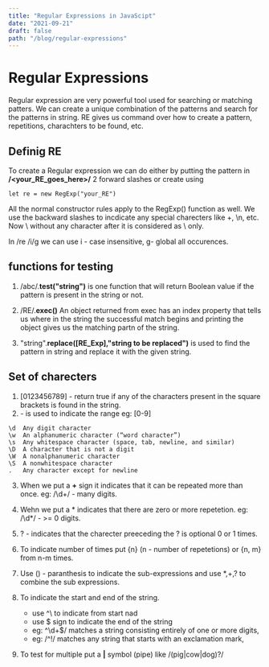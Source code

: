 ```yaml
---
title: "Regular Expressions in JavaScipt"
date: "2021-09-21"
draft: false
path: "/blog/regular-expressions"
---
```

# Regular Expressions

Regular expression are very powerful tool used for searching or matching patters. We can create a unique combination of the patterns and search for the patterns in string. RE gives us 
command over how to create a pattern, repetitions, charachters to be found, etc. 

## Definig RE
To create a Regular expression we can do either by putting the pattern in **/<your_RE_goes_here>/** 2 forward slashes or create using 
```
let re = new RegExp("your_RE")
```
All the normal constructor rules apply to the RegExp() function as well. We use the backward slashes to incdicate any special charecters like \+, \n, etc. Now \ without any
character after it is considered as \ only.

In /re /i/g we can use i - case insensitive, g- global all occurences.

## functions for testing
1. /abc/.**test("string")** is one function that will return Boolean value if the pattern is present in the string or not.
2. /RE/.**exec()** An object returned from exec has an index property that tells us where in the string the successful match begins and printing the object gives 
us the matching partn of the string.

3. "string".**replace([RE_Exp],"string to be replaced")** is used to find the pattern in string and replace it with the given string.

## Set of charecters
1. [0123456789] - return true if any of the characters present in the square brackets is found in the string.
2. *-* is used to indicate the range eg: [0-9]
```
\d	Any digit character
\w	An alphanumeric character (“word character”)
\s	Any whitespace character (space, tab, newline, and similar)
\D	A character that is not a digit
\W	A nonalphanumeric character
\S	A nonwhitespace character
.	Any character except for newline
```
3. When we put a **+** sign it indicates that it can be repeated more than once. eg: /\d+/ - many digits.
4. Wehn we put a * indicates that there are zero or more repetetion. eg: /\d*/ - >= 0 digits.
5. ? - indicates that the charecter preeceding the ? is optional 0 or 1 times.
6. To indicate number of times put {n} (n - number of repetetions) or {n, m} from n-m times.
7.  Use () - paranthesis to indicate the sub-expressions and use *,+,? to combine the sub expressions.
8.  To indicate the start and end of the string.
    - use ^\ to indicate from start nad
    - use $ sign to indicate the end of the string
    - eg: ^\d+$/ matches a string consisting entirely of one or more digits, 
    - eg: /^!/ matches any string that starts with an exclamation mark,

9. To test for multiple put a **|** symbol (pipe) like /(pig|cow|dog)?/